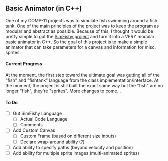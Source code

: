 ## Basic Animator (in C++)

One of my COMP-11 projects was to simulate fish swimming around a fish tank. One of the main principles of the project was to keep the program as modular and abstract as possible. Because of this, I thought it would be pretty simple to gut the [SimFishy project](http://www.google.com) and turn it into a VERY modular basic animator in C++. So the goal of this project is to make a simple animator that can take parameters for a canvas and information for misc. sprites.

#### Current Progress

At the moment, the first step toward the ultimate goal was gutting all of the "fish" and "fishtank" language from the class implementation/interface. At the moment, the project is still built the exact same way but the "fish" are no longer "fish", they're "sprites". More changes to come...

#### To Do

- [ ] Gut SimFishy Language
	- [ ] Actual Code Language
	- [ ] Comments
- [ ] Add Custom Canvas
	- [ ] Custom Frame (based on different size inputs)
	- [ ] Declare wrap-around ability (?)
- [ ] Add ability to specify paths (beyond velocity and position)
- [ ] Add ability for multiple sprite images (multi-animated sprites)
